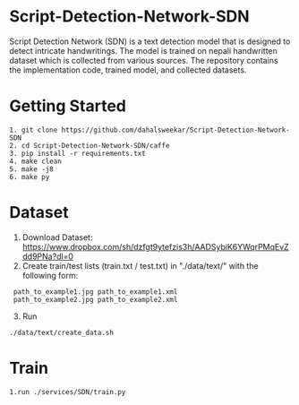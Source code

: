# Script-Detection-Network-SDN
Script Detection Network (SDN) is a text detection model that is designed to detect intricate handwritings. The model is trained on nepali handwritten dataset which is collected from various sources. The repository contains the implementation code, trained model, and collected datasets.

# Getting Started
```
1. git clone https://github.com/dahalsweekar/Script-Detection-Network-SDN
2. cd Script-Detection-Network-SDN/caffe
3. pip install -r requirements.txt
4. make clean
5. make -j8
6. make py
```
# Dataset 
1. Download Dataset: https://www.dropbox.com/sh/dzfgt9ytefzis3h/AADSybiK6YWqrPMqEvZdd9PNa?dl=0
2. Create train/test lists (train.txt / test.txt) in "./data/text/" with the following form:
```
 path_to_example1.jpg path_to_example1.xml
 path_to_example2.jpg path_to_example2.xml
```
3. Run
 ```
./data/text/create_data.sh
 ```
# Train
 ```
1.run ./services/SDN/train.py
 ```

